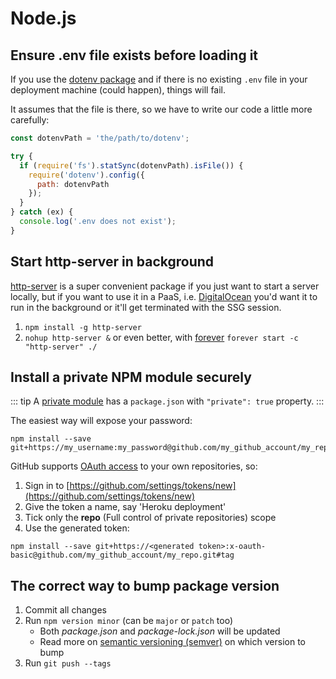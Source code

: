 # Node.js

## Ensure .env file exists before loading it

If you use the [dotenv package](https://github.com/motdotla/dotenv) and if there is no existing `.env` file in your deployment machine (could happen), things will fail.

It assumes that the file is there, so we have to write our code a little more carefully:

```js
const dotenvPath = 'the/path/to/dotenv';

try {
  if (require('fs').statSync(dotenvPath).isFile()) {
    require('dotenv').config({
      path: dotenvPath
    });
  }
} catch (ex) {
  console.log('.env does not exist');
}
```

## Start http-server in background

[http-server](https://github.com/indexzero/http-server) is a super convenient package if you just want to start a server locally, but if you want to use it in a PaaS, i.e. [DigitalOcean](https://www.digitalocean.com/) you'd want it to run in the background or it'll get terminated with the SSG session.

1. `npm install -g http-server`
1. `nohup http-server &` or even better, with [forever](https://github.com/foreverjs/forever) `forever start -c "http-server" ./`

## Install a private NPM module securely

::: tip
A [private module](https://docs.npmjs.com/private-modules/intro) has a `package.json` with `"private": true` property.
:::

The easiest way will expose your password:

```
npm install --save git+https://my_username:my_password@github.com/my_github_account/my_repo.git#tag
```

GitHub supports [OAuth access](https://github.com/blog/1270-easier-builds-and-deployments-using-git-over-https-and-oauth) to your own repositories, so:

1. Sign in to [https://github.com/settings/tokens/new](https://github.com/settings/tokens/new)
1. Give the token a name, say 'Heroku deployment'
1. Tick only the **repo** (Full control of private repositories) scope
1. Use the generated token:

```
npm install --save git+https://<generated token>:x-oauth-basic@github.com/my_github_account/my_repo.git#tag
```

## The correct way to bump package version

1. Commit all changes
1. Run `npm version minor` (can be `major` or `patch` too)
    - Both *package.json* and *package-lock.json* will be updated
    - Read more on [semantic versioning (semver)](https://docs.npmjs.com/getting-started/semantic-versioning) on which version to bump
1. Run `git push --tags`
